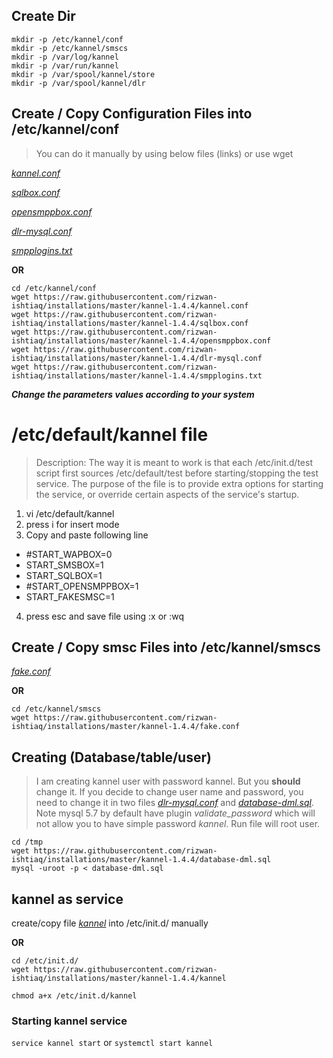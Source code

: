 ## Create Dir
```
mkdir -p /etc/kannel/conf
mkdir -p /etc/kannel/smscs
mkdir -p /var/log/kannel
mkdir -p /var/run/kannel
mkdir -p /var/spool/kannel/store
mkdir -p /var/spool/kannel/dlr
```
## Create / Copy Configuration Files into /etc/kannel/conf
> You can do it manually by using below files (links) or use wget

*[kannel.conf](kannel.conf)*

*[sqlbox.conf](sqlbox.conf)*

*[opensmppbox.conf](opensmppbox.conf)*

*[dlr-mysql.conf](dlr-mysql.conf)*

*[smpplogins.txt](smpplogins.txt)*

**OR**
```
cd /etc/kannel/conf
wget https://raw.githubusercontent.com/rizwan-ishtiaq/installations/master/kannel-1.4.4/kannel.conf
wget https://raw.githubusercontent.com/rizwan-ishtiaq/installations/master/kannel-1.4.4/sqlbox.conf
wget https://raw.githubusercontent.com/rizwan-ishtiaq/installations/master/kannel-1.4.4/opensmppbox.conf
wget https://raw.githubusercontent.com/rizwan-ishtiaq/installations/master/kannel-1.4.4/dlr-mysql.conf
wget https://raw.githubusercontent.com/rizwan-ishtiaq/installations/master/kannel-1.4.4/smpplogins.txt
```
***Change the parameters values according to your system***
# /etc/default/kannel file
> Description: The way it is meant to work is that each /etc/init.d/test script first sources /etc/default/test before starting/stopping the test service. The purpose of the file is to provide extra options for starting the service, or override certain aspects of the service's startup.
1. vi /etc/default/kannel
2. press i for insert mode
3. Copy and paste following line
  * #START_WAPBOX=0
  * START_SMSBOX=1
  * START_SQLBOX=1
  * #START_OPENSMPPBOX=1
  * START_FAKESMSC=1
4. press esc and save file using :x or :wq

## Create / Copy smsc Files into /etc/kannel/smscs
*[fake.conf](fake.conf)*

**OR**
```
cd /etc/kannel/smscs
wget https://raw.githubusercontent.com/rizwan-ishtiaq/installations/master/kannel-1.4.4/fake.conf
```
## Creating (Database/table/user)
> I am creating kannel user with password kannel. But you **should** change it. If you decide to change user name and password, you need to change it in two files *[dlr-mysql.conf](dlr-mysql.conf)* and *[database-dml.sql](database-dml.sql)*. Note mysql 5.7 by default have plugin *validate_password* which will not allow you to have simple password *kannel*. Run file will root user.
```
cd /tmp
wget https://raw.githubusercontent.com/rizwan-ishtiaq/installations/master/kannel-1.4.4/database-dml.sql
mysql -uroot -p < database-dml.sql
```
## kannel as service
create/copy file *[kannel](kannel)* into /etc/init.d/ manually

**OR**
```
cd /etc/init.d/
wget https://raw.githubusercontent.com/rizwan-ishtiaq/installations/master/kannel-1.4.4/kannel
```
`chmod a+x /etc/init.d/kannel`
### Starting kannel service
`service kannel start` or `systemctl start kannel`

